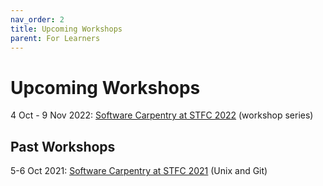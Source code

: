```yaml
---
nav_order: 2
title: Upcoming Workshops
parent: For Learners
---
```


# Upcoming Workshops

4 Oct - 9 Nov 2022: [Software Carpentry at STFC 2022](https://stfc.github.io/2022-10-04-ral-carpentries/) (workshop series)

## Past Workshops

5-6 Oct 2021: [Software Carpentry at STFC 2021](https://elichad.github.io/2021-10-05-ral-online/) (Unix and Git)
